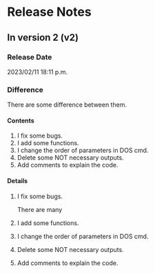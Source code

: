 # Release Notes
## In version 2 (v2)
### Release Date
2023/02/11 18:11 p.m.

### Difference
There are some difference between them.
#### Contents
1. I fix some bugs. 
2. I add some functions.
3. I change the order of parameters in DOS cmd.
4. Delete some NOT necessary outputs.
5. Add comments to explain the code.
#### Details
1. I fix some bugs. 

    There are many 
   
3. I add some functions.
4. I change the order of parameters in DOS cmd.
5. Delete some NOT necessary outputs.
6. Add comments to explain the code.

